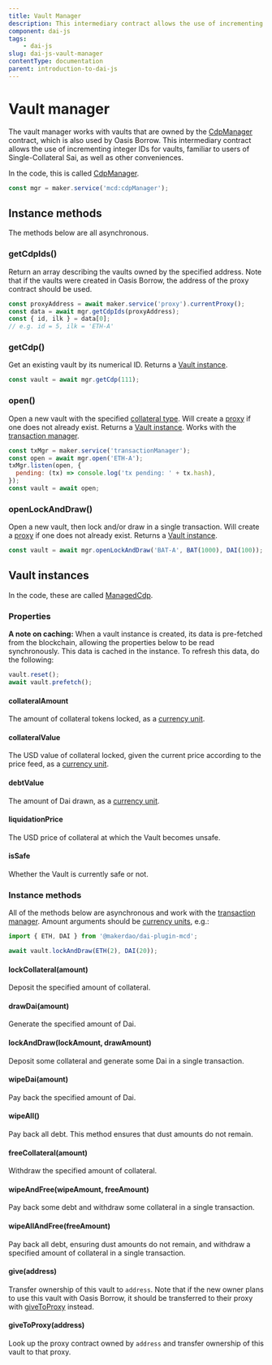 ```yaml
---
title: Vault Manager
description: This intermediary contract allows the use of incrementing integer IDs for vaults, familiar to users of Single-Collateral Sai, as well as other conveniences
component: dai-js
tags:
	- dai-js
slug: dai-js-vault-manager
contentType: documentation
parent: introduction-to-dai-js
---
```


# Vault manager

The vault manager works with vaults that are owned by the [CdpManager](https://github.com/makerdao/dss-cdp-manager/) contract, which is also used by Oasis Borrow. This intermediary contract allows the use of incrementing integer IDs for vaults, familiar to users of Single-Collateral Sai, as well as other conveniences.

In the code, this is called [CdpManager](https://github.com/makerdao/dai.js/blob/dev/packages/dai-plugin-mcd/src/CdpManager.js).

```javascript
const mgr = maker.service('mcd:cdpManager');
```

## Instance methods

The methods below are all asynchronous.

### getCdpIds\(\)

Return an array describing the vaults owned by the specified address. Note that if the vaults were created in Oasis Borrow, the address of the proxy contract should be used.

```javascript
const proxyAddress = await maker.service('proxy').currentProxy();
const data = await mgr.getCdpIds(proxyAddress);
const { id, ilk } = data[0];
// e.g. id = 5, ilk = 'ETH-A'
```

### getCdp\(\)

Get an existing vault by its numerical ID. Returns a [Vault instance](the-mcd-plugin.md#vault-instances).

```javascript
const vault = await mgr.getCdp(111);
```

### open\(\)

Open a new vault with the specified [collateral type](cdptypeservice.md). Will create a [proxy](advanced-configuration/using-ds-proxy.md) if one does not already exist. Returns a [Vault instance](the-mcd-plugin.md#vault-instances). Works with the [transaction manager](advanced-configuration/transactions.md).

```javascript
const txMgr = maker.service('transactionManager');
const open = await mgr.open('ETH-A');
txMgr.listen(open, {
  pending: (tx) => console.log('tx pending: ' + tx.hash),
});
const vault = await open;
```

### openLockAndDraw\(\)

Open a new vault, then lock and/or draw in a single transaction. Will create a [proxy](advanced-configuration/using-ds-proxy.md) if one does not already exist. Returns a [Vault instance](the-mcd-plugin.md#vault-instances).

```javascript
const vault = await mgr.openLockAndDraw('BAT-A', BAT(1000), DAI(100));
```

## Vault instances

In the code, these are called [ManagedCdp](https://github.com/makerdao/dai.js/blob/dev/packages/dai-plugin-mcd/src/ManagedCdp.js).

### Properties

**A note on caching:** When a vault instance is created, its data is pre-fetched from the blockchain, allowing the properties below to be read synchronously. This data is cached in the instance. To refresh this data, do the following:

```javascript
vault.reset();
await vault.prefetch();
```

#### collateralAmount

The amount of collateral tokens locked, as a [currency unit](currency-units.md).

#### collateralValue

The USD value of collateral locked, given the current price according to the price feed, as a [currency unit](currency-units.md).

#### debtValue

The amount of Dai drawn, as a [currency unit](currency-units.md).

#### liquidationPrice

The USD price of collateral at which the Vault becomes unsafe.

#### isSafe

Whether the Vault is currently safe or not.

### Instance methods

All of the methods below are asynchronous and work with the [transaction manager](advanced-configuration/transactions.md). Amount arguments should be [currency units](currency-units.md), e.g.:

```javascript
import { ETH, DAI } from '@makerdao/dai-plugin-mcd';

await vault.lockAndDraw(ETH(2), DAI(20));
```

#### lockCollateral\(amount\)

Deposit the specified amount of collateral.

#### drawDai\(amount\)

Generate the specified amount of Dai.

#### lockAndDraw\(lockAmount, drawAmount\)

Deposit some collateral and generate some Dai in a single transaction.

#### wipeDai\(amount\)

Pay back the specified amount of Dai.

#### wipeAll\(\)

Pay back all debt. This method ensures that dust amounts do not remain.

#### freeCollateral\(amount\)

Withdraw the specified amount of collateral.

#### wipeAndFree\(wipeAmount, freeAmount\)

Pay back some debt and withdraw some collateral in a single transaction.

#### wipeAllAndFree\(freeAmount\)

Pay back all debt, ensuring dust amounts do not remain, and withdraw a specified amount of collateral in a single transaction.

#### give\(address\)

Transfer ownership of this vault to `address`. Note that if the new owner plans to use this vault with Oasis Borrow, it should be transferred to their proxy with [giveToProxy](the-mcd-plugin.md#givetoproxy-address) instead.

#### giveToProxy\(address\)

Look up the proxy contract owned by `address` and transfer ownership of this vault to that proxy.
